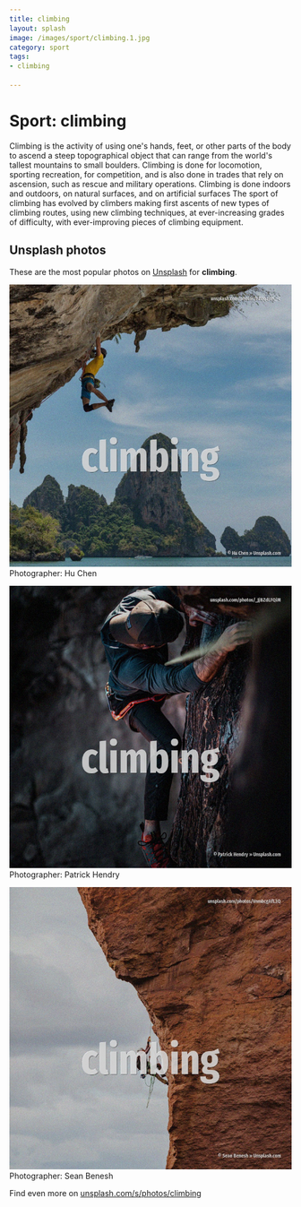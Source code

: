 ```yaml
---
title: climbing
layout: splash
image: /images/sport/climbing.1.jpg
category: sport
tags:
- climbing

---
```

# Sport: climbing

Climbing is the activity of using one's hands, feet, or other parts of the body to ascend a steep  topographical object that can range from the world's tallest mountains  to small boulders. Climbing is done for locomotion, sporting recreation, for competition, and is also done in trades  that rely on ascension, such as rescue and military operations. Climbing is done indoors and outdoors, on natural surfaces, and on artificial surfaces   The sport of climbing has evolved by climbers making first ascents of new types of climbing routes,  using new climbing techniques, at ever-increasing grades of difficulty, with ever-improving pieces  of climbing equipment. 

 
## Unsplash photos
These are the most popular photos on [Unsplash](https://unsplash.com) for **climbing**.
 
![climbing](/images/sport/climbing.1.jpg)
Photographer:  Hu Chen
 
![climbing](/images/sport/climbing.2.jpg)
Photographer:  Patrick Hendry
 
![climbing](/images/sport/climbing.3.jpg)
Photographer:  Sean Benesh
 
Find even more on [unsplash.com/s/photos/climbing](https://unsplash.com/s/photos/climbing)
 
